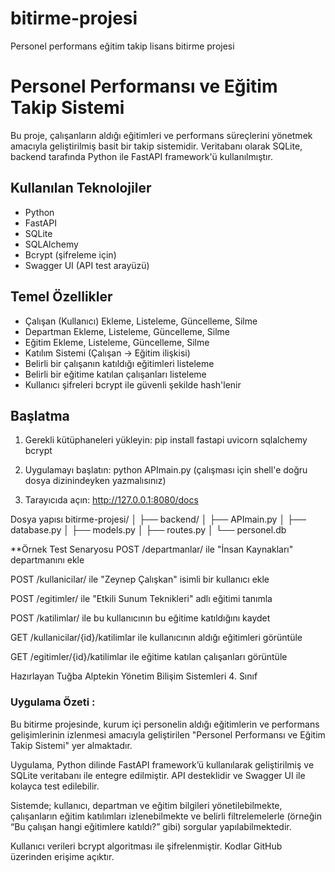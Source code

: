 # bitirme-projesi
 Personel performans eğitim takip lisans bitirme projesi

 # Personel Performansı ve Eğitim Takip Sistemi

Bu proje, çalışanların aldığı eğitimleri ve performans süreçlerini yönetmek amacıyla geliştirilmiş basit bir takip sistemidir. Veritabanı olarak SQLite, backend tarafında Python ile FastAPI framework'ü kullanılmıştır.

## Kullanılan Teknolojiler

- Python
- FastAPI
- SQLite
- SQLAlchemy
- Bcrypt (şifreleme için)
- Swagger UI (API test arayüzü)

## Temel Özellikler

- Çalışan (Kullanıcı) Ekleme, Listeleme, Güncelleme, Silme
- Departman Ekleme, Listeleme, Güncelleme, Silme
- Eğitim Ekleme, Listeleme, Güncelleme, Silme
- Katılım Sistemi (Çalışan → Eğitim ilişkisi)
- Belirli bir çalışanın katıldığı eğitimleri listeleme
- Belirli bir eğitime katılan çalışanları listeleme
- Kullanıcı şifreleri bcrypt ile güvenli şekilde hash'lenir

## Başlatma

1. Gerekli kütüphaneleri yükleyin:
pip install fastapi uvicorn sqlalchemy bcrypt

2. Uygulamayı başlatın:
python APImain.py (çalışması için shell'e doğru dosya dizinindeyken yazmalısınız)

3. Tarayıcıda açın:
http://127.0.0.1:8080/docs


Dosya yapısı
bitirme-projesi/
│
├── backend/
│   ├── APImain.py
│   ├── database.py
│   ├── models.py
│   ├── routes.py
│   └── personel.db


**Örnek Test Senaryosu 
POST /departmanlar/ ile "İnsan Kaynakları" departmanını ekle

POST /kullanicilar/ ile "Zeynep Çalışkan" isimli bir kullanıcı ekle

POST /egitimler/ ile "Etkili Sunum Teknikleri" adlı eğitimi tanımla

POST /katilimlar/ ile bu kullanıcının bu eğitime katıldığını kaydet

GET /kullanicilar/{id}/katilimlar ile kullanıcının aldığı eğitimleri görüntüle

GET /egitimler/{id}/katilimlar ile eğitime katılan çalışanları görüntüle



Hazırlayan
Tuğba Alptekin 
Yönetim Bilişim Sistemleri 4. Sınıf

### Uygulama Özeti :

Bu bitirme projesinde, kurum içi personelin aldığı eğitimlerin ve performans gelişimlerinin izlenmesi amacıyla geliştirilen "Personel Performansı ve Eğitim Takip Sistemi" yer almaktadır.

Uygulama, Python dilinde FastAPI framework’ü kullanılarak geliştirilmiş ve SQLite veritabanı ile entegre edilmiştir. API desteklidir ve Swagger UI ile kolayca test edilebilir.

Sistemde; kullanıcı, departman ve eğitim bilgileri yönetilebilmekte, çalışanların eğitim katılımları izlenebilmekte ve belirli filtrelemelerle (örneğin “Bu çalışan hangi eğitimlere katıldı?” gibi) sorgular yapılabilmektedir.

Kullanıcı verileri bcrypt algoritması ile şifrelenmiştir. Kodlar GitHub üzerinden erişime açıktır.

